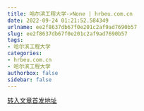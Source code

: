 ```yaml
---
title: 哈尔滨工程大学->None | hrbeu.com.cn
date: 2022-09-24 01:21:52.584349
urlname: ee2f8637db67f0e201c2af9ad7690b57
slug: ee2f8637db67f0e201c2af9ad7690b57
tags: 
- 哈尔滨工程大学
categories:
- hrbeu.com.cn
- 哈尔滨工程大学
authorbox: false
sidebar: false
---
```





[转入文章首发地址](http://epaper.hljnews.cn/hljrb/pc/layout/202209/23/node_01.html)